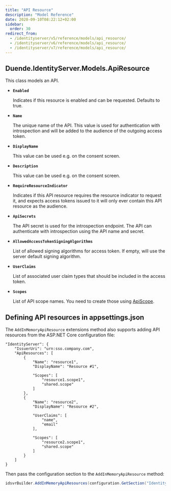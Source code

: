 ```yaml
---
title: "API Resource"
description: "Model Reference"
date: 2020-09-10T08:22:12+02:00
sidebar:
  order: 30
redirect_from:
  - /identityserver/v5/reference/models/api_resource/
  - /identityserver/v6/reference/models/api_resource/
  - /identityserver/v7/reference/models/api_resource/
---
```


## Duende.IdentityServer.Models.ApiResource

This class models an API.

* **`Enabled`**

  Indicates if this resource is enabled and can be requested. Defaults to true.

* **`Name`**

  The unique name of the API. This value is used for authentication with introspection and will be added to the audience
  of the outgoing access token.

* **`DisplayName`**

  This value can be used e.g. on the consent screen.

* **`Description`**

  This value can be used e.g. on the consent screen.

* **`RequireResourceIndicator`**

  Indicates if this API resource requires the resource indicator to request it, and expects access tokens issued to it
  will only ever contain this API resource as the audience.

* **`ApiSecrets`**

  The API secret is used for the introspection endpoint. The API can authenticate with introspection using the API name
  and secret.

* **`AllowedAccessTokenSigningAlgorithms`**

  List of allowed signing algorithms for access token. If empty, will use the server default signing algorithm.

* **`UserClaims`**

  List of associated user claim types that should be included in the access token.

* **`Scopes`**

  List of API scope names. You need to create those using [ApiScope](api-scope).

## Defining API resources in appsettings.json

The `AddInMemoryApiResource` extensions method also supports adding API resources from the ASP.NET Core configuration
file:

    "IdentityServer": {
        "IssuerUri": "urn:sso.company.com",
        "ApiResources": [
            {
                "Name": "resource1",
                "DisplayName": "Resource #1",

                "Scopes": [
                    "resource1.scope1",
                    "shared.scope"
                ]
            },
            {
                "Name": "resource2",
                "DisplayName": "Resource #2",
                
                "UserClaims": [
                    "name",
                    "email"
                ],

                "Scopes": [
                    "resource2.scope1",
                    "shared.scope"
                ]
            }
        ]
    }

Then pass the configuration section to the `AddInMemoryApiResource` method:

```cs
idsvrBuilder.AddInMemoryApiResources(configuration.GetSection("IdentityServer:ApiResources"))
```

